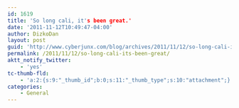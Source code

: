 ```yaml
---
id: 1619
title: 'So long cali, it's been great.'
date: '2011-11-12T10:49:47-04:00'
author: DizkoDan
layout: post
guid: 'http://www.cyberjunx.com/blog/archives/2011/11/12/so-long-cali-its-been-great/'
permalink: /2011/11/12/so-long-cali-its-been-great/
aktt_notify_twitter:
    - 'yes'
tc-thumb-fld:
    - 'a:2:{s:9:"_thumb_id";b:0;s:11:"_thumb_type";s:10:"attachment";}'
categories:
    - General
---
```


<div class="posterous_autopost"></div>